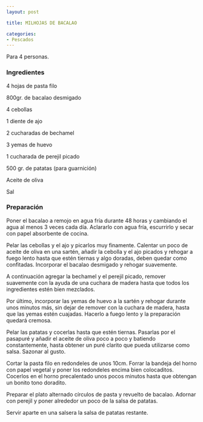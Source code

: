 ```yaml
---
layout: post

title: MILHOJAS DE BACALAO

categories:
- Pescados
---
```

Para 4 personas.

<h3>Ingredientes</h3>

4 hojas de pasta filo

800gr. de bacalao desmigado

4 cebollas

1 diente de ajo

2 cucharadas de bechamel

3 yemas de huevo

1 cucharada de perejil picado

500 gr. de patatas (para guarnición)

Aceite de oliva

Sal

<h3>Preparación</h3>

Poner el bacalao a remojo en agua fría durante 48 horas y cambiando el agua al menos 3 veces cada día. Aclararlo con agua fría, escurrirlo y secar con papel absorbente de cocina.

Pelar las cebollas y el ajo y picarlos muy finamente. Calentar un poco de aceite de oliva en una sartén, añadir la cebolla y el ajo picados y rehogar a fuego lento hasta que estén tiernas y algo doradas, deben quedar como confitadas. Incorporar el bacalao desmigado y rehogar suavemente.

A continuación agregar la bechamel y el perejil picado, remover suavemente con la ayuda de una cuchara de madera hasta que todos los ingredientes estén bien mezclados.

Por último, incorporar las yemas de huevo a la sartén y rehogar durante unos minutos más, sin dejar de remover con la cuchara de madera, hasta que las yemas estén cuajadas. Hacerlo a fuego lento y la preparación quedará cremosa.

Pelar las patatas y cocerlas hasta que estén tiernas. Pasarlas por el pasapuré y añadir el aceite de oliva poco a poco y batiendo constantemente, hasta obtener un puré clarito que pueda utilizarse como salsa. Sazonar al gusto.

Cortar la pasta filo en redondeles de unos 10cm. Forrar la bandeja del horno con papel vegetal y poner los redondeles encima bien colocaditos. Cocerlos en el horno precalentado unos pocos minutos hasta que obtengan un bonito tono doradito.

Preparar el plato alternado círculos de pasta y revuelto de bacalao. Adornar con perejil y poner alrededor un poco de la salsa de patatas.

Servir aparte en una salsera la salsa de patatas restante.